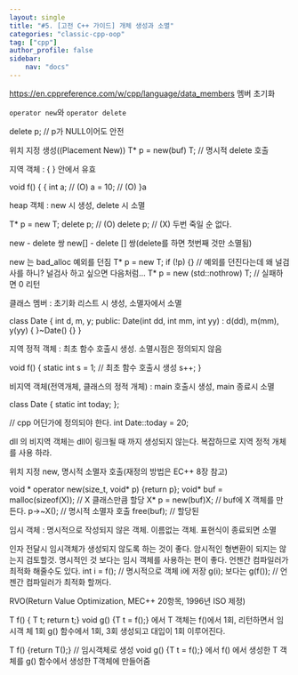 ```yaml
---
layout: single
title: "#5. [고전 C++ 가이드] 개체 생성과 소멸"
categories: "classic-cpp-oop"
tag: ["cpp"]
author_profile: false
sidebar: 
    nav: "docs"
---
```



https://en.cppreference.com/w/cpp/language/data_members
멤버 초기화

`operator new`와 `operator delete`

delete p; // p가 NULL이어도 안전

위치 지정 생성((Placement New))
T* p = new(buf) T; // 명시적 delete 호출

지역 객체 : { } 안에서 유효

void f() {
{
int a; // (O) a = 10; // (O) }a


heap 객체 : new 시 생성, delete 시 소멸

T* p = new T; delete p; // (O) delete p; // (X) 두번 죽일 순 없다.

new - delete 쌍
new[] - delete [] 쌍(delete를 하면 첫번째 것만 소멸됨)

new 는 bad_alloc 예외를 던짐
T* p = new T;
if (!p) {} // 예외를 던진다는데 왜 널검사를 하니? 널검사 하고 싶으면 다음처럼... T* p = new (std::nothrow) T; // 실패하면 0 리턴


클래스 멤버 : 초기화 리스트 시 생성, 소멸자에서 소멸



class Date {
int d, m, y; public: Date(int dd, int mm, int yy) : d(dd), m(mm), y(yy) {
}~Date() {}
}

지역 정적 객체 : 최초 함수 호출시 생성. 소멸시점은 정의되지 않음

void f() { static int s = 1; // 최초 함수 호출시 생성
s++; }

비지역 객체(전역개체, 클래스의 정적 개체) : main 호출시 생성, main 종료시 소멸

class Date { static int today; };

// cpp 어딘가에 정의되야 한다. int Date::today = 20; 

dll 의 비지역 객체는 dll이 링크될
때 까지 생성되지 않는다. 복잡하므로 지역 정적 개체를 사용
하라.

위치 지정 new, 명시적 소멸자 호출(재정의 방법은 EC++ 8장 참고)

void * operator new(size_t, void* p) {return p}; void* buf = malloc(sizeof(X)); // X 클래스만큼 할당
X* p = new(buf)X; // buf에 X 객체를 만든다. p->~X(); // 명시적 소멸자 호출
free(buf); // 할당된 

임시 객체 : 명시적으로 작성되지 않은 객체. 이름없는 객체. 표현식이 종료되면 소멸

인자 전달시 임시객체가 생성되지 않도록 하는 것이 좋다. 암시적인 형변환이 되지는 않는지 검토할것. 명시적인 것 보다는 임시 객체를 사용하는 편이 좋다. 언젠간 컴파일러가 최적화 해줄수도 있다.
int i = f(); // 명시적으로 객체 i에 저장
g(i); 보다는
g(f()); // 언젠간 컴파일러가 최적화 할꺼다.

RVO(Return Value Optimization, MEC++ 20항목, 1996년 ISO 제정)

T f() { T t; return t;} void g() {T t = f();} 에서 T 객체는 f()에서 1회, 리턴하면서 임시객
체 1회 g() 함수에서 1회, 3회 생성되고 대입이
1회 이루어진다.

T f() {return T();} // 임시객체로 생성
void g() {T t = f();} 에서 f() 에서 생성한 T 객체를 g() 함수에서
생성한 T객체에 만들어줌
